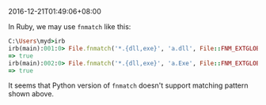 2016-12-21T01:49:06+08:00

In Ruby, we may use `fnmatch` like this:

```ruby
C:\Users\myd>irb
irb(main):001:0> File.fnmatch('*.{dll,exe}', 'a.dll', File::FNM_EXTGLOB | File::FNM_CASEFOLD)
=> true
irb(main):002:0> File.fnmatch('*.{dll,exe}', 'a.Exe', File::FNM_EXTGLOB | File::FNM_CASEFOLD)
=> true
```

It seems that Python version of `fnmatch` doesn't support matching pattern shown above.
